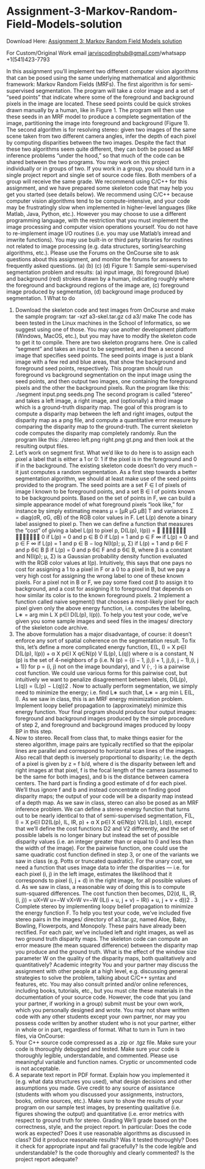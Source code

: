 # Assignment-3-Markov-Random-Field-Models-solution

Download Here: [Assignment 3: Markov Random Field Models solution](https://jarviscodinghub.com/assignment/assignment-3-markov-random-field-models-solution/)

For Custom/Original Work email jarviscodinghub@gmail.com/whatsapp +1(541)423-7793

In this assignment you’ll implement two different computer vision algorithms that can be posed using the
same underlying mathematical and algorithmic framework: Markov Random Fields (MRFs).
The first algorithm is for semi-supervised segmentation. The program will take a color image and a set of
“seed points” that indicate where some of the foreground and background pixels in the image are located.
These seed points could be quick strokes drawn manually by a human, like in Figure 1. The program will
then use these seeds in an MRF model to produce a complete segmentation of the image, partitioning the
image into foreground and background (Figure 1). The second algorithm is for resolving stereo: given two
images of the same scene taken from two different camera angles, infer the depth of each pixel by computing
disparities between the two images.
Despite the fact that these two algorithms seem quite different, they can both be posed as MRF inference
problems “under the hood,” so that much of the code can be shared between the two programs.
You may work on this project individually or in groups of two. If you work in a group, you should turn in
a single project report and single set of source code files. Both members of a group will receive the same
grade.
We recommend using C/C++ for this assignment, and we have prepared some skeleton code that may help
you get you started (see details below). We recommend using C/C++ because computer vision algorithms
tend to be compute-intensive, and your code may be frustratingly slow when implemented in higher-level
languages (like Matlab, Java, Python, etc.). However you may choose to use a different programming
language, with the restriction that you must implement the image processing and computer vision operations
yourself. You do not have to re-implement image I/O routines (i.e. you may use Matlab’s imread and imwrite
functions). You may use built-in or third party libraries for routines not related to image processing (e.g.
data structures, sorting/searching algorithms, etc.).
Please use the Forums on the OnCourse site to ask questions about this assignment, and monitor the forums
for answers to frequently asked questions.
(a) (b) (c) (d)
Figure 1: Sample semi-supervised segmentation problem and results: (a) input image, (b) foreground (blue)
and background (red) strokes drawn by a human, indicating roughly where the foreground and background
regions of the image are, (c) foreground image produced by segmentation, (d) background image produced
by segmentation.
1
What to do
1. Download the skeleton code and test images from OnCourse and make the sample program:
tar -xzf a3-skel.tar.gz
cd a3/
make
The code has been tested in the Linux machines in the School of Informatics, so we suggest using one
of those. You may use another development platform (Windows, MacOS, etc.), but you may have to
modify the skeleton code to get it to compile.
There are two skeleton programs here. One is called “segment” and takes an input to be segmented,
and then a second image that specifies seed points. The seed points image is just a blank image with
a few red and blue areas, that show the background and foreground seed points, respectively. This
program should run foreground vs background segmentation on the input image using the seed points,
and then output two images, one containing the foreground pixels and the other the background pixels.
Run the program like this:
./segment input.png seeds.png
The second program is called “stereo” and takes a left image, a right image, and (optionally) a third
image which is a ground-truth disparity map. The goal of this program is to compute a disparity map
between the left and right images, output the disparity map as a png file, and compute a quantitative
error measure by comparing the disparity map to the ground-truth. The current skeleton code computes
the disparity map completely randomly. Run the program like this:
./stereo left.png right.png gt.png
and then look at the resulting output files.
2. Let’s work on segment first. What we’d like to do here is to assign each pixel a label that is either a 1
or 0: 1 if the pixel is in the foreground and 0 if in the background. The existing skeleton code doesn’t
do very much – it just computes a random segmentation.
As a first step towards a better segmentation algorithm, we should at least make use of the seed points
provided to the program. The seed points are a set F ∈ I of pixels of image I known to be foreground
points, and a set B ∈ I of points known to be background points. Based on the set of points in F,
we can build a simple appearance model of what foreground pixels “look like,” for instance by simply
estimating means µ = [µR µG µB]
T and variances Σ = diag(σR, σG, σB) of the RGB color values in
F. Let L(p) denote a binary label assigned to pixel p. Then we can define a function that measures
the “cost” of giving a label L(p) to pixel p,
D(L(p), I(p)) =



0 if L(p) = 0 and p ∈ B
0 if L(p) = 1 and p ∈ F
∞ if L(p) = 0 and p ∈ F
∞ if L(p) = 1 and p ∈ B
− log N(I(p); µ, Σ) if L(p) = 1 and p 6∈ F and p 6∈ B
β if L(p) = 0 and p 6∈ F and p 6∈ B,
where β is a constant and N(I(p); µ, Σ) is a Gaussian probability density function evaluated with the
RGB color values at I(p). Intuitively, this says that one pays no cost for assigning a 1 to a pixel in F
or a 0 to a pixel in B, but we pay a very high cost for assigning the wrong label to one of these known
pixels. For a pixel not in B or F, we pay some fixed cost β to assign it to background, and a cost for
assigning it to foreground that depends on how similar its color is to the known foreground pixels.
2
Implement a function called naive segment() that chooses a most-likely pixel for each pixel given only
the above energy function, i.e. computes the labeling,
L∗ = arg min
L
X
p∈I
D(L(p), I(p)).
To help you test your code, we’ve given you some sample images and seed files in the images/ directory
of the skeleton code archive.
3. The above formulation has a major disadvantage, of course: it doesn’t enforce any sort of spatial
coherence on the segmentation result. To fix this, let’s define a more complicated energy function,
E(L, I) = X
p∈I
D(L(p), I(p)) + α
X
p∈I
X
q∈N(p)
V (L(p), L(q))
where α is a constant, N (p) is the set of 4-neighbors of p (i.e. N (p) = {(i − 1, j),(i + 1, j),(i, j −
1),(i, j + 1)} for p = (i, j) not on the image boundary), and V (·, ·) is a pairwise cost function. We
could use various forms for this pairwise cost, but intuitively we want to penalize disagreement between
labels,
D(L(p), L(q)) = (L(p) − L(q))2
.
Now to actually perform segmentation, we simply need to minimize the energy; i.e. find L∗ such that,
L∗ = arg min
L
E(L, I).
As we saw in class, this is an MRF energy minimization problem. Implement loopy belief propagation to
(approximately) minimize this energy function. Your final program should produce four output images:
foreground and background images produced by the simple procedure of step 2, and foreground and
background images produced by loopy BP in this step.
4. Now to stereo. Recall from class that, to make things easier for the stereo algorithm, image pairs are
typically rectified so that the epipolar lines are parallel and correspond to horizontal scan lines of the
images. Also recall that depth is inversely proportional to disparity; i.e. the depth of a pixel is given
by z = f b/d, where d is the disparity between left and right images at that pixel, f is the focal length
of the camera (assumed to be the same for both images), and b is the distance between camera centers.
The hard part is finding a good estimate of d for each pixel. We’ll thus ignore f and b and instead
concentrate on finding good disparity maps; the output of your code will be a disparity map instead
of a depth map.
As we saw in class, stereo can also be posed as an MRF inference problem. We can define a stereo
energy function that turns out to be nearly identical to that of semi-supervised segmentation,
F(L, I) = X
p∈I
D2(L(p), IL, IR, p) + α
X
p∈I
X
q∈N(p)
V2(L(p), L(q)),
except that we’ll define the cost functions D2 and V2 differently, and the set of possible labels is no
longer binary but instead the set of possible disparity values (i.e. an integer greater than or equal to 0
and less than the width of the image). For the pairwise function, one could use the same quadratic cost
function defined in step 3, or one of the variants we saw in class (e.g. Potts or truncated quadratic).
For the unary cost, we need a function that uses image data to infer the disparities — i.e. for each
pixel (i, j) in the left image, estimates the likelihood that it corresponds to pixel (i, j + d) in the right
image, for all possible values of d. As we saw in class, a reasonable way of doing this is to compute
sum-squared differences. The cost function then becomes,
D2(d, IL, IR,(i, j)) =
uX=W
u=−W
vX=W
v=−W
(IL(i + u, j + v) − IR(i + u, j + v + d))2
.
3
Complete stereo by implementing loopy belief propagation to minimize the energy function F. To
help you test your code, we’ve included five stereo pairs in the images/ directory of a3.tar.gz, named
Aloe, Baby, Bowling, Flowerpots, and Monopoly. These pairs have already been rectified. For each
pair, we’ve included left and right images, as well as two ground truth disparity maps. The skeleton
code can compute an error measure (the mean squared difference) between the disparity map you
produce and the ground truth. What is the effect of the window size parameter W on the quality of
the disparity maps, both qualitatively and quantitatively?
Academic integrity
You and your partner may discuss the assignment with other people at a high level, e.g. discussing general
strategies to solve the problem, talking about C/C++ syntax and features, etc. You may also consult
printed and/or online references, including books, tutorials, etc., but you must cite these materials in the
documentation of your source code. However, the code that you (and your partner, if working in a group)
submit must be your own work, which you personally designed and wrote. You may not share written code
with any other students except your own partner, nor may you possess code written by another student who
is not your partner, either in whole or in part, regardless of format.
What to turn in
Turn in two files, via OnCourse:
1. Your C++ source code compressed as a .zip or .tgz file. Make sure your code is thoroughly debugged
and tested. Make sure your code is thoroughly legible, understandable, and commented. Please use
meaningful variable and function names. Cryptic or uncommented code is not acceptable.
2. A separate text report in PDF format. Explain how you implemented it (e.g. what data structures you
used), what design decisions and other assumptions you made. Give credit to any source of assistance
(students with whom you discussed your assignments, instructors, books, online sources, etc.). Make
sure to show the results of your program on our sample test images, by presenting qualitative (i.e.
figures showing the output) and quantitative (i.e. error metrics with respect to ground truth for
stereo.
Grading
We’ll grade based on the correctness, style, and the project report. In particular: Does the code work
as expected? Does it use reasonable algorithms as discussed in class? Did it produce reasonable results?
Was it tested thoroughly? Does it check for appropriate input and fail gracefully? Is the code legible and
understandable? Is the code thoroughly and clearly commented? Is the project report adequate?
